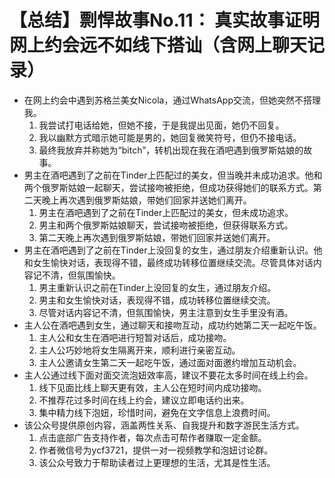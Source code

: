# 【总结】剽悍故事No.11： 真实故事证明网上约会远不如线下搭讪（含网上聊天记录）

-   在网上约会中遇到苏格兰美女Nicola，通过WhatsApp交流，但她突然不搭理我。
    1.  我尝试打电话给她，但她不接，于是我提出见面，她仍不回复。
    2.  我以幽默方式暗示她可能是男的，她回复微笑符号，但仍不接电话。
    3.  最终我放弃并称她为“bitch”，转机出现在我在酒吧遇到俄罗斯姑娘的故事。
-   男主在酒吧遇到了之前在Tinder上匹配过的美女，但当晚并未成功追求。他和两个俄罗斯姑娘一起聊天，尝试接吻被拒绝，但成功获得她们的联系方式。第二天晚上再次遇到俄罗斯姑娘，带她们回家并送她们离开。
    1.  男主在酒吧遇到了之前在Tinder上匹配过的美女，但未成功追求。
    2.  男主和两个俄罗斯姑娘聊天，尝试接吻被拒绝，但获得联系方式。
    3.  第二天晚上再次遇到俄罗斯姑娘，带她们回家并送她们离开。
-   男主在酒吧遇到了之前在Tinder上没回复的女生，通过朋友介绍重新认识。他和女生愉快对话，表现得不错，最终成功转移位置继续交流。尽管具体对话内容记不清，但氛围愉快。
    1.  男主重新认识之前在Tinder上没回复的女生，通过朋友介绍。
    2.  男主和女生愉快对话，表现得不错，成功转移位置继续交流。
    3.  尽管对话内容记不清，但氛围愉快，男主注意到女生手里没有酒。
-   主人公在酒吧遇到女生，通过聊天和接吻互动，成功约她第二天一起吃午饭。
    1.  主人公和女生在酒吧进行短暂对话后，成功接吻。
    2.  主人公巧妙地将女生隔离开来，顺利进行亲密互动。
    3.  主人公邀请女生第二天一起吃午饭，通过面对面邀约增加互动机会。
-   主人公通过线下面对面交流泡妞效率高，建议不要花太多时间在线上约会。
    1.  线下见面比线上聊天更有效，主人公在短时间内成功接吻。
    2.  不推荐花过多时间在线上约会，建议立即电话约出来。
    3.  集中精力线下泡妞，珍惜时间，避免在文字信息上浪费时间。
-   该公众号提供原创内容，涵盖两性关系、自我提升和数字游民生活方式。
    1.  点击底部广告支持作者，每次点击可帮作者赚取一定金额。
    2.  作者微信号为ycf3721，提供一对一视频教学和泡妞讨论群。
    3.  该公众号致力于帮助读者过上更理想的生活，尤其是性生活。